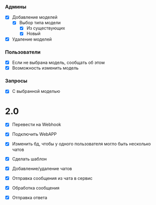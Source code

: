 ### Админы
- [x] Добавление моделей
    - [x] Выбор типа модели
        - [x] Из существующих
        - [x] Новый
- [x] Удаление моделей

### Пользователи
- [x] Если не выбрана модель, сообщать об этом
- [x] Возможность изменить модель

### Запросы
- [x] С выбранной моделью


# 2.0
- [x] Перевести на Webhook
- [x] Подключить WebAPP
- [x] Изменить бд, чтобы у одного пользователя могло быть несколько чатов

- [x] Сделать шаблон
- [x] Добавление/удаление чатов
- [x] Отправка сообщения из чата в сервис
- [x] Обработка сообщения
- [x] Отправка ответа
